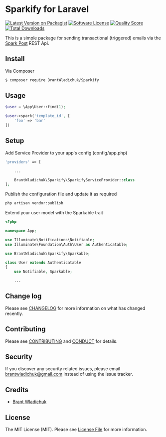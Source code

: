 # Sparkify for Laravel

[![Latest Version on Packagist][ico-version]][link-packagist]
[![Software License][ico-license]](LICENSE.md)
[![Quality Score][ico-code-quality]][link-code-quality]
[![Total Downloads][ico-downloads]][link-downloads]

This is a simple package for sending transactional (triggered) emails via the [Spark Post](https://www.sparkpost.com/) REST Api.

## Install

Via Composer

``` bash
$ composer require BrantWladichuk/Sparkify
```

## Usage

``` php
$user = \App\User::find(1);

$user->spark('template_id', [
    'foo' => 'bar'
])
```

## Setup

Add Service Provider to your app's config (config/app.php)

``` php
'providers' => [

    ...

    BrantWladichuk\Sparkify\SparkifyServiceProvider::class
];
```

Publish the configuration file and update it as required
``` bash
php artisan vendor:publish
```

Extend your user model with the Sparkable trait
``` php
<?php

namespace App;

use Illuminate\Notifications\Notifiable;
use Illuminate\Foundation\Auth\User as Authenticatable;

use BrantWladichuk\Sparkify\Sparkable;

class User extends Authenticatable
{
    use Notifiable, Sparkable;

    ...
```

## Change log

Please see [CHANGELOG](CHANGELOG.md) for more information on what has changed recently.


## Contributing

Please see [CONTRIBUTING](CONTRIBUTING.md) and [CONDUCT](CONDUCT.md) for details.

## Security

If you discover any security related issues, please email brantwladichuk@gmail.com instead of using the issue tracker.

## Credits

- [Brant Wladichuk](https://github.com/BrantWladichuk)

## License

The MIT License (MIT). Please see [License File](LICENSE.md) for more information.

[ico-version]: https://img.shields.io/packagist/v/brant-wladichuk/sparkify.svg?style=flat-square
[ico-license]: https://img.shields.io/badge/license-MIT-brightgreen.svg?style=flat-square
[ico-scrutinizer]: https://img.shields.io/scrutinizer/coverage/g/BrantWladichuk/Sparkify.svg?style=flat-square
[ico-code-quality]: https://img.shields.io/scrutinizer/g/BrantWladichuk/Sparkify.svg?style=flat-square
[ico-downloads]: https://img.shields.io/packagist/dt/brant-wladichuk/sparkify.svg?style=flat-square

[link-packagist]: https://packagist.org/packages/brant-wladichuk/sparkify
[link-scrutinizer]: https://scrutinizer-ci.com/g/BrantWladichuk/Sparkify/code-structure
[link-code-quality]: https://scrutinizer-ci.com/g/BrantWladichuk/Sparkify
[link-downloads]: https://packagist.org/packages/brant-wladichuk/sparkify
[link-author]: https://github.com/BrantWladichuk
